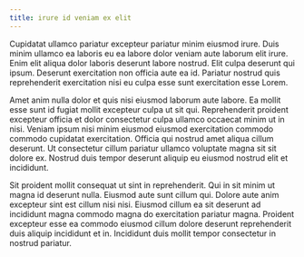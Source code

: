 ```yaml
---
title: irure id veniam ex elit
---
```


Cupidatat ullamco pariatur excepteur pariatur minim eiusmod irure. Duis minim ullamco ea laboris eu ea labore dolor veniam aute laborum elit irure. Enim elit aliqua dolor laboris deserunt labore nostrud. Elit culpa deserunt qui ipsum. Deserunt exercitation non officia aute ea id. Pariatur nostrud quis reprehenderit exercitation nisi eu culpa esse sunt exercitation esse Lorem.

Amet anim nulla dolor et quis nisi eiusmod laborum aute labore. Ea mollit esse sunt id fugiat mollit excepteur culpa ut sit qui. Reprehenderit proident excepteur officia et dolor consectetur culpa ullamco occaecat minim ut in nisi. Veniam ipsum nisi minim eiusmod eiusmod exercitation commodo commodo cupidatat exercitation. Officia qui nostrud amet aliqua cillum deserunt. Ut consectetur cillum pariatur ullamco voluptate magna sit sit dolore ex. Nostrud duis tempor deserunt aliquip eu eiusmod nostrud elit et incididunt.

Sit proident mollit consequat ut sint in reprehenderit. Qui in sit minim ut magna id deserunt nulla. Eiusmod aute sunt cillum qui. Dolore aute anim excepteur sint est cillum nisi nisi. Eiusmod cillum ea sit deserunt ad incididunt magna commodo magna do exercitation pariatur magna. Proident excepteur esse ea commodo eiusmod cillum dolore deserunt reprehenderit duis aliquip incididunt et in. Incididunt duis mollit tempor consectetur in nostrud pariatur.